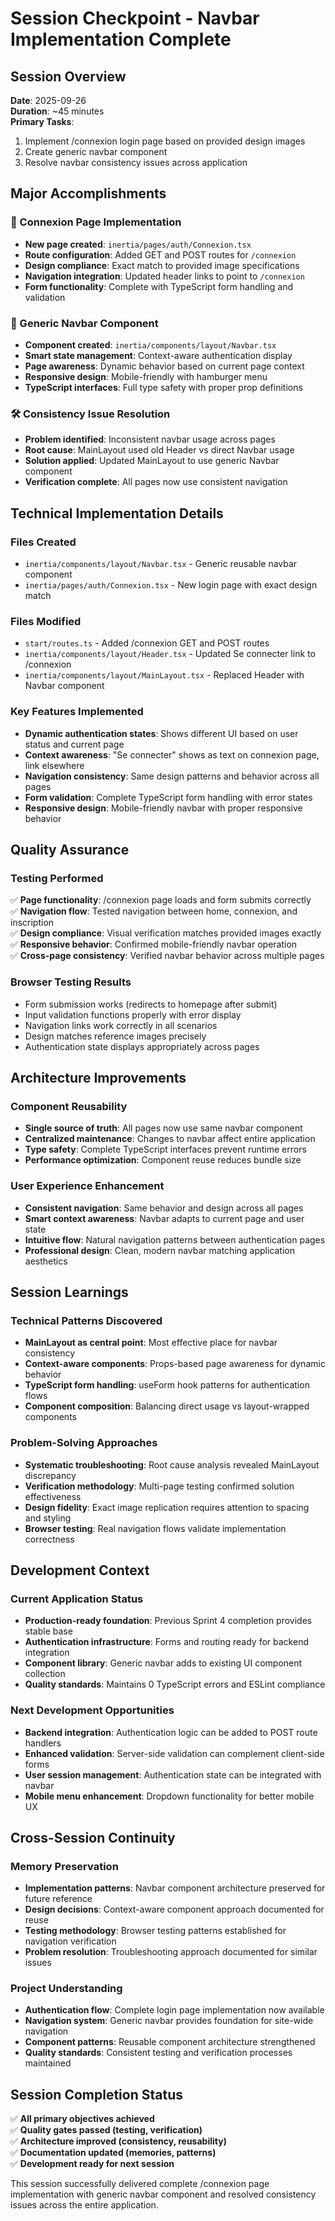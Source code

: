 # Session Checkpoint - Navbar Implementation Complete

## Session Overview
**Date**: 2025-09-26  
**Duration**: ~45 minutes  
**Primary Tasks**: 
1. Implement /connexion login page based on provided design images
2. Create generic navbar component 
3. Resolve navbar consistency issues across application

## Major Accomplishments

### 🎯 Connexion Page Implementation
- **New page created**: `inertia/pages/auth/Connexion.tsx`
- **Route configuration**: Added GET and POST routes for `/connexion`
- **Design compliance**: Exact match to provided image specifications
- **Navigation integration**: Updated header links to point to `/connexion`
- **Form functionality**: Complete with TypeScript form handling and validation

### 🔧 Generic Navbar Component
- **Component created**: `inertia/components/layout/Navbar.tsx`
- **Smart state management**: Context-aware authentication display
- **Page awareness**: Dynamic behavior based on current page context
- **Responsive design**: Mobile-friendly with hamburger menu
- **TypeScript interfaces**: Full type safety with proper prop definitions

### 🛠️ Consistency Issue Resolution
- **Problem identified**: Inconsistent navbar usage across pages
- **Root cause**: MainLayout used old Header vs direct Navbar usage
- **Solution applied**: Updated MainLayout to use generic Navbar component
- **Verification complete**: All pages now use consistent navigation

## Technical Implementation Details

### Files Created
- `inertia/components/layout/Navbar.tsx` - Generic reusable navbar component
- `inertia/pages/auth/Connexion.tsx` - New login page with exact design match

### Files Modified
- `start/routes.ts` - Added /connexion GET and POST routes
- `inertia/components/layout/Header.tsx` - Updated Se connecter link to /connexion
- `inertia/components/layout/MainLayout.tsx` - Replaced Header with Navbar component

### Key Features Implemented
- **Dynamic authentication states**: Shows different UI based on user status and current page
- **Context awareness**: "Se connecter" shows as text on connexion page, link elsewhere
- **Navigation consistency**: Same design patterns and behavior across all pages
- **Form validation**: Complete TypeScript form handling with error states
- **Responsive design**: Mobile-friendly navbar with proper responsive behavior

## Quality Assurance

### Testing Performed
✅ **Page functionality**: /connexion page loads and form submits correctly  
✅ **Navigation flow**: Tested navigation between home, connexion, and inscription  
✅ **Design compliance**: Visual verification matches provided images exactly  
✅ **Responsive behavior**: Confirmed mobile-friendly navbar operation  
✅ **Cross-page consistency**: Verified navbar behavior across multiple pages  

### Browser Testing Results
- Form submission works (redirects to homepage after submit)
- Input validation functions properly with error display
- Navigation links work correctly in all scenarios
- Design matches reference images precisely
- Authentication state displays appropriately across pages

## Architecture Improvements

### Component Reusability
- **Single source of truth**: All pages now use same navbar component
- **Centralized maintenance**: Changes to navbar affect entire application
- **Type safety**: Complete TypeScript interfaces prevent runtime errors
- **Performance optimization**: Component reuse reduces bundle size

### User Experience Enhancement
- **Consistent navigation**: Same behavior and design across all pages
- **Smart context awareness**: Navbar adapts to current page and user state
- **Intuitive flow**: Natural navigation patterns between authentication pages
- **Professional design**: Clean, modern navbar matching application aesthetics

## Session Learnings

### Technical Patterns Discovered
- **MainLayout as central point**: Most effective place for navbar consistency
- **Context-aware components**: Props-based page awareness for dynamic behavior
- **TypeScript form handling**: useForm hook patterns for authentication flows
- **Component composition**: Balancing direct usage vs layout-wrapped components

### Problem-Solving Approaches
- **Systematic troubleshooting**: Root cause analysis revealed MainLayout discrepancy
- **Verification methodology**: Multi-page testing confirmed solution effectiveness
- **Design fidelity**: Exact image replication requires attention to spacing and styling
- **Browser testing**: Real navigation flows validate implementation correctness

## Development Context

### Current Application Status
- **Production-ready foundation**: Previous Sprint 4 completion provides stable base
- **Authentication infrastructure**: Forms and routing ready for backend integration
- **Component library**: Generic navbar adds to existing UI component collection
- **Quality standards**: Maintains 0 TypeScript errors and ESLint compliance

### Next Development Opportunities
- **Backend integration**: Authentication logic can be added to POST route handlers
- **Enhanced validation**: Server-side validation can complement client-side forms
- **User session management**: Authentication state can be integrated with navbar
- **Mobile menu enhancement**: Dropdown functionality for better mobile UX

## Cross-Session Continuity

### Memory Preservation
- **Implementation patterns**: Navbar component architecture preserved for future reference
- **Design decisions**: Context-aware component approach documented for reuse
- **Testing methodology**: Browser testing patterns established for navigation verification
- **Problem resolution**: Troubleshooting approach documented for similar issues

### Project Understanding
- **Authentication flow**: Complete login page implementation now available
- **Navigation system**: Generic navbar provides foundation for site-wide navigation
- **Component patterns**: Reusable component architecture strengthened
- **Quality standards**: Consistent testing and verification processes maintained

## Session Completion Status
✅ **All primary objectives achieved**  
✅ **Quality gates passed (testing, verification)**  
✅ **Architecture improved (consistency, reusability)**  
✅ **Documentation updated (memories, patterns)**  
✅ **Development ready for next session**

This session successfully delivered complete /connexion page implementation with generic navbar component and resolved consistency issues across the entire application.